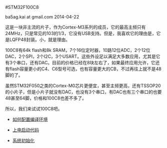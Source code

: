 #STM32F100C8  

ba5ag.kai at gmail.com 2014-04-22

这是一块非主流的片子，作为Cortex-M3系列的成员，它的最高主频只有24MHz，只是常见的103的1/3，它没有USB支持。但是，我喜欢它的理由是，它是LQFP48封装。小，就是理由。

100C8有64k flash和8k SRAM，7个16位定时器，10路12位ADC，2个12位DAC，2个SPI，2个I2C，3个USART。这些外设足以满足大多数应用，尤其是它有3个串口，还有DAC。目前的价格已经在8块左右了，如果最终应用允许，它还有flash容量更小的C4、C6型号可选，也有容量更大的CB，不过再往上就不是48脚的了。

虽然STM32F050之类的Cortex-M0芯片更便宜，甚至主频更高，还有TSSOP20的小片子，但是小片子就没有DAC，也没有3个串口，有DAC也有三个串口的也要48甚至64脚，价格和100C8也差不多了。

所以，我们来试试100C8吧。

* [如何配置编译环境](make.html)

* [上电启动代码](startup.html)

* [系统初始化](sysinit.html)